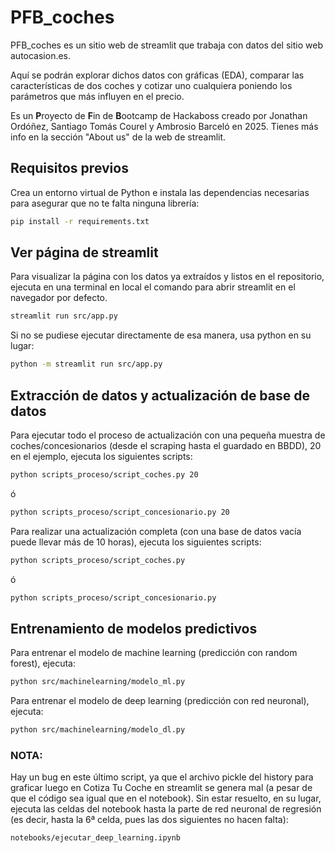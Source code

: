 # PFB_coches

PFB_coches es un sitio web de streamlit que trabaja con datos del sitio web autocasion.es.

Aquí se podrán explorar dichos datos con gráficas (EDA), comparar las características de dos coches y cotizar uno cualquiera poniendo los parámetros que más influyen en el precio.

Es un **P**royecto de **F**in de **B**ootcamp de Hackaboss creado por Jonathan Ordóñez, Santiago Tomás Courel y Ambrosio Barceló en 2025. Tienes más info en la sección "About us" de la web de streamlit.

## Requisitos previos
Crea un entorno virtual de Python e instala las dependencias necesarias para asegurar que no te falta ninguna librería:
```bash
pip install -r requirements.txt
```

## Ver página de streamlit
Para visualizar la página con los datos ya extraídos y listos en el repositorio, ejecuta en una terminal en local el comando para abrir streamlit en el navegador por defecto.
```bash
streamlit run src/app.py
```

Si no se pudiese ejecutar directamente de esa manera, usa python en su lugar:
```bash
python -m streamlit run src/app.py
```
## Extracción de datos y actualización de base de datos
Para ejecutar todo el proceso de actualización con una pequeña muestra de coches/concesionarios (desde el scraping hasta el guardado en BBDD), 20 en el ejemplo, ejecuta los siguientes scripts:
```bash
python scripts_proceso/script_coches.py 20
```
ó
```bash
python scripts_proceso/script_concesionario.py 20
```

Para realizar una actualización completa (con una base de datos vacía puede llevar más de 10 horas), ejecuta los siguientes scripts:
```bash
python scripts_proceso/script_coches.py
```
ó
```bash
python scripts_proceso/script_concesionario.py
```
## Entrenamiento de modelos predictivos
Para entrenar el modelo de machine learning (predicción con random forest), ejecuta:
```bash
python src/machinelearning/modelo_ml.py
```
Para entrenar el modelo de deep learning (predicción con red neuronal), ejecuta:
```bash
python src/machinelearning/modelo_dl.py
```
### NOTA:
Hay un bug en este último script, ya que el archivo pickle del history para graficar luego en Cotiza Tu Coche en streamlit se genera mal (a pesar de que el código sea igual que en el notebook). Sin estar resuelto, en su lugar, ejecuta las celdas del notebook hasta la parte de red neuronal de regresión (es decir, hasta la 6ª celda, pues las dos siguientes no hacen falta):
```bash
notebooks/ejecutar_deep_learning.ipynb
```